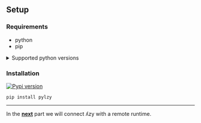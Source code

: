 ## Setup

### Requirements
* python
* pip

<details><summary>Supported python versions</summary>

Python 3.7: [3.7.0 - 3.7.7], [3.7.9 - 3.7.11], 3.7.13, 3.7.15, 3.7.16

Python 3.8: [3.8.0 - 3.8.3], 3.8.5, 3.8.8, [3.8.10 - 3.8.13], 3.8.15, 3.8.16

Python 3.9: [3.9.0 - 3.9.2], [3.9.4 - 3.9.7], [3.9.11 - 3.9.13], 3.9.15, 3.9.16

Python 3.10: 3.10.0, 3.10.3, 3.10.4, 3.10.6, 3.10.8, 3.10.9

</details>


### Installation

[![Pypi version](https://img.shields.io/pypi/v/pylzy)](https://pypi.org/project/pylzy/)

`pip install pylzy`

---

In the [**next**](2-auth.md) part we will connect ʎzy with a remote runtime.
